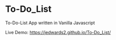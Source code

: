 # To-Do_List

To-Do-List App written in Vanilla Javascript

Live Demo: https://jedwards2.github.io/To-Do_List/

